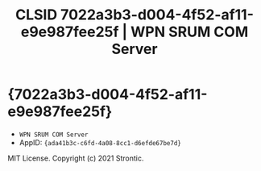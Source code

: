 ﻿---
title: "CLSID 7022a3b3-d004-4f52-af11-e9e987fee25f | WPN SRUM COM Server"
excerpt: What is COM-Object CLSID 7022a3b3-d004-4f52-af11-e9e987fee25f?
---

# {7022a3b3-d004-4f52-af11-e9e987fee25f}

* `WPN SRUM COM Server`
* AppID: `{ada41b3c-c6fd-4a08-8cc1-d6efde67be7d}`

MIT License. Copyright (c) 2021 Strontic.


